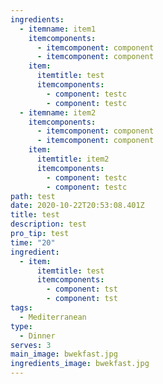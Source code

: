```yaml
---
ingredients:
  - itemname: item1
    itemcomponents:
      - itemcomponent: component
      - itemcomponent: component
    item:
      itemtitle: test
      itemcomponents:
        - component: testc
        - component: testc
  - itemname: item2
    itemcomponents:
      - itemcomponent: component
      - itemcomponent: component
    item:
      itemtitle: item2
      itemcomponents:
        - component: testc
        - component: testc
path: test
date: 2020-10-22T20:53:08.401Z
title: test
description: test
pro_tip: test
time: "20"
ingredient:
  - item:
      itemtitle: test
      itemcomponents:
        - component: tst
        - component: tst
tags:
  - Mediterranean
type:
  - Dinner
serves: 3
main_image: bwekfast.jpg
ingredients_image: bwekfast.jpg
---
```

